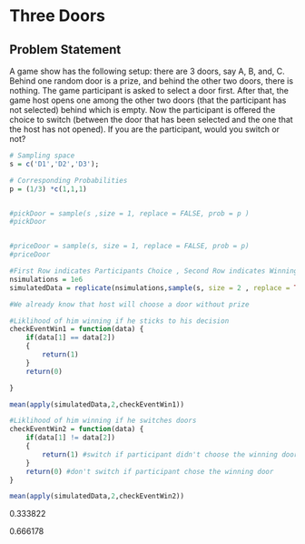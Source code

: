 # **Three Doors**

## **Problem Statement**


A game show has the following setup: there are 3 doors, say A, B, and, C. Behind one random door is a prize, and behind the other two doors, there is nothing. The game participant is asked to select a door first. After that, the game host opens one among the other two doors  (that the participant has not selected) behind which is empty. Now the participant is offered the choice to switch (between the door that has been selected and the one that the host has not opened). If you are the participant, would you switch or not? 


```R
# Sampling space 
s = c('D1','D2','D3');

# Corresponding Probabilities
p = (1/3) *c(1,1,1)


#pickDoor = sample(s ,size = 1, replace = FALSE, prob = p )
#pickDoor


#priceDoor = sample(s, size = 1, replace = FALSE, prob = p)
#priceDoor

#First Row indicates Participants Choice , Second Row indicates Winning Door
nsimulations = 1e6
simulatedData = replicate(nsimulations,sample(s, size = 2 , replace = TRUE, prob = p)) 

#We already know that host will choose a door without prize

#Liklihood of him winning if he sticks to his decision 
checkEventWin1 = function(data) {
    if(data[1] == data[2])
    {
        return(1) 
    }
    return(0) 

}

mean(apply(simulatedData,2,checkEventWin1))

#Liklihood of him winning if he switches doors 
checkEventWin2 = function(data) {
    if(data[1] != data[2])
    {
        return(1) #switch if participant didn't choose the winning door 
    }
    return(0) #don't switch if participant chose the winning door
}

mean(apply(simulatedData,2,checkEventWin2))
```


0.333822



0.666178

